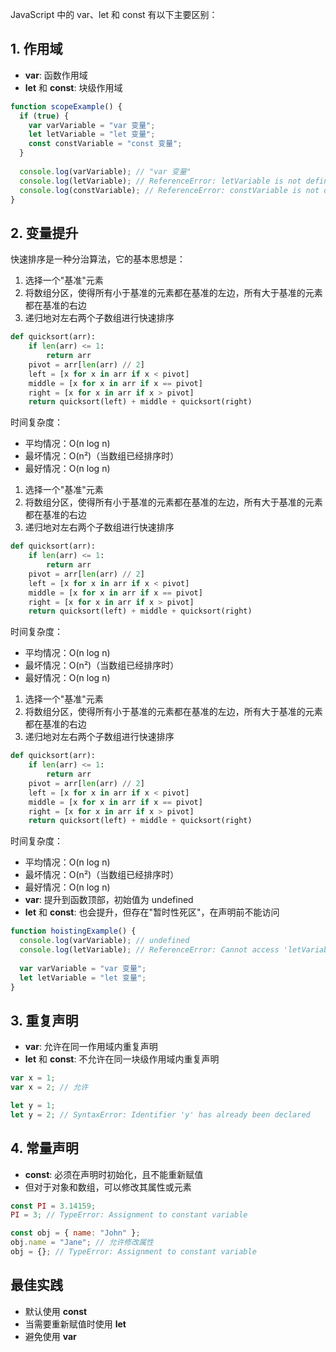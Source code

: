 JavaScript 中的 var、let 和 const 有以下主要区别：

## 1. 作用域

- **var**: 函数作用域
- **let** 和 **const**: 块级作用域

```javascript
function scopeExample() {
  if (true) {
    var varVariable = "var 变量";
    let letVariable = "let 变量";
    const constVariable = "const 变量";
  }
  
  console.log(varVariable); // "var 变量"
  console.log(letVariable); // ReferenceError: letVariable is not defined
  console.log(constVariable); // ReferenceError: constVariable is not defined
}
```

## 2. 变量提升
快速排序是一种分治算法，它的基本思想是：

1. 选择一个"基准"元素
2. 将数组分区，使得所有小于基准的元素都在基准的左边，所有大于基准的元素都在基准的右边
3. 递归地对左右两个子数组进行快速排序

```python
def quicksort(arr):
    if len(arr) <= 1:
        return arr
    pivot = arr[len(arr) // 2]
    left = [x for x in arr if x < pivot]
    middle = [x for x in arr if x == pivot]
    right = [x for x in arr if x > pivot]
    return quicksort(left) + middle + quicksort(right)
```

时间复杂度：
- 平均情况：O(n log n)
- 最坏情况：O(n²)（当数组已经排序时）
- 最好情况：O(n log n) 


1. 选择一个"基准"元素
2. 将数组分区，使得所有小于基准的元素都在基准的左边，所有大于基准的元素都在基准的右边
3. 递归地对左右两个子数组进行快速排序

```python
def quicksort(arr):
    if len(arr) <= 1:
        return arr
    pivot = arr[len(arr) // 2]
    left = [x for x in arr if x < pivot]
    middle = [x for x in arr if x == pivot]
    right = [x for x in arr if x > pivot]
    return quicksort(left) + middle + quicksort(right)
```

时间复杂度：
- 平均情况：O(n log n)
- 最坏情况：O(n²)（当数组已经排序时）
- 最好情况：O(n log n) 


1. 选择一个"基准"元素
2. 将数组分区，使得所有小于基准的元素都在基准的左边，所有大于基准的元素都在基准的右边
3. 递归地对左右两个子数组进行快速排序

```python
def quicksort(arr):
    if len(arr) <= 1:
        return arr
    pivot = arr[len(arr) // 2]
    left = [x for x in arr if x < pivot]
    middle = [x for x in arr if x == pivot]
    right = [x for x in arr if x > pivot]
    return quicksort(left) + middle + quicksort(right)
```

时间复杂度：
- 平均情况：O(n log n)
- 最坏情况：O(n²)（当数组已经排序时）
- 最好情况：O(n log n) 
- **var**: 提升到函数顶部，初始值为 undefined
- **let** 和 **const**: 也会提升，但存在"暂时性死区"，在声明前不能访问

```javascript
function hoistingExample() {
  console.log(varVariable); // undefined
  console.log(letVariable); // ReferenceError: Cannot access 'letVariable' before initialization
  
  var varVariable = "var 变量";
  let letVariable = "let 变量";
}
```

## 3. 重复声明

- **var**: 允许在同一作用域内重复声明
- **let** 和 **const**: 不允许在同一块级作用域内重复声明

```javascript
var x = 1;
var x = 2; // 允许

let y = 1;
let y = 2; // SyntaxError: Identifier 'y' has already been declared
```

## 4. 常量声明

- **const**: 必须在声明时初始化，且不能重新赋值
- 但对于对象和数组，可以修改其属性或元素

```javascript
const PI = 3.14159;
PI = 3; // TypeError: Assignment to constant variable

const obj = { name: "John" };
obj.name = "Jane"; // 允许修改属性
obj = {}; // TypeError: Assignment to constant variable
```

## 最佳实践

- 默认使用 **const**
- 当需要重新赋值时使用 **let**
- 避免使用 **var** 
